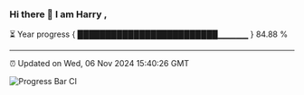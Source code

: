 ### Hi there 👋 I am Harry , 

⏳ Year progress { █████████████████████████▁▁▁▁▁ } 84.88 %

---

⏰ Updated on Wed, 06 Nov 2024 15:40:26 GMT

![Progress Bar CI](https://github.com/duykhang68/duykhang68/workflows/Progress%20Bar%20CI/badge.svg)
